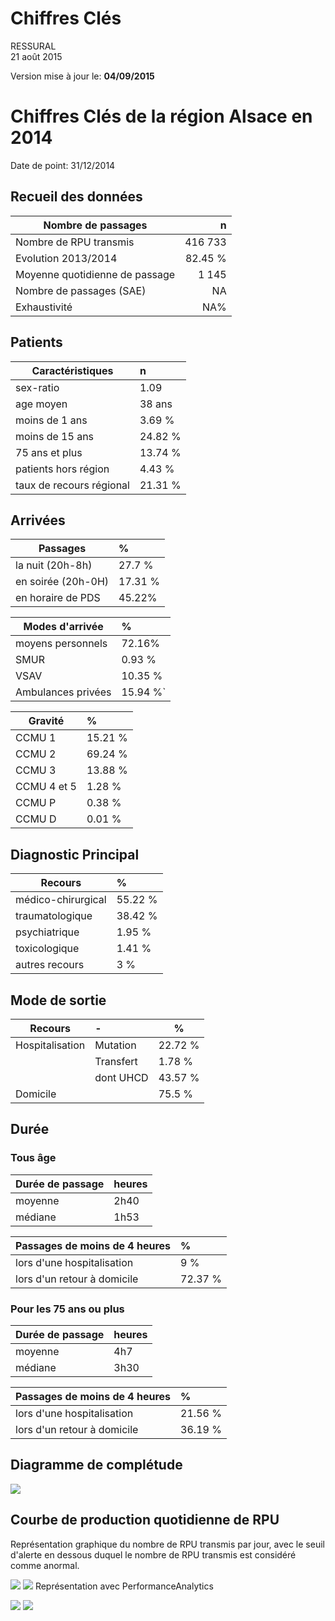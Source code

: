 # Chiffres Clés
RESSURAL  
21 août 2015  



Version mise à jour le: __04/09/2015__







Chiffres Clés de la région Alsace en 2014
================================



Date de point: 31/12/2014

Recueil des données
-------------------



  Nombre de passages  |   n     
------------- | -------------:
Nombre de RPU transmis  | 416 733
Evolution 2013/2014  |  82.45 %  |
Moyenne quotidienne de passage  | 1 145
Nombre de passages (SAE)  |  NA
Exhaustivité  |  NA%


Patients
-------------------



|  Caractéristiques  |  n  |
|-----|:-----|
|  sex-ratio  |  1.09  |
|  age moyen  |  38 ans |
|  moins de 1 ans  |  3.69 %  |
|  moins de 15 ans  |  24.82 %  |
|  75 ans et plus  |  13.74 %  |
|  patients hors région  |  4.43 %  |
|  taux de recours régional  |  21.31 %  |

Arrivées
-------------------



|  Passages  |  %  |
|-----|:-----|
|  la nuit (20h-8h)  |  27.7 %  |
|  en soirée (20h-0H)  |  17.31 %  |
|  en horaire de PDS  |  45.22%  |

|  Modes d'arrivée  |  %  |
|-----|:-----|
|  moyens personnels  |  72.16%  |
|  SMUR  |  0.93 %  |
|  VSAV  |  10.35 %  |
|  Ambulances privées  |  15.94 %`  |

|  Gravité  |  %  |
|-----|:-----|
|  CCMU 1  |  15.21 %  |
|  CCMU 2  |  69.24 %  |
|  CCMU 3  |  13.88 %  |
|  CCMU 4 et 5  |  1.28 %  |
|  CCMU P  |  0.38 %  |
|  CCMU D  |  0.01 %  |

Diagnostic Principal
--------------------



|  Recours  |  %  |
|-----|:-----|
|  médico-chirurgical  |  55.22 %  |
|  traumatologique  |  38.42 %  |
|  psychiatrique  |  1.95 %  |
|  toxicologique  |  1.41 %  |
|  autres recours  |  3 %  |


Mode de sortie
-------------------



  Recours  |  -  |  %  |
|-----|:-----|--------|
|  Hospitalisation  |  Mutation  |  22.72 %  |
|                   |  Transfert  |  1.78 %  |
|                   |  dont UHCD  |  43.57 %  |
|  Domicile         |            |  75.5 %  |

Durée
-------------------


### Tous âge

  Durée de passage  |  heures  |
|-----|:-----|
|  moyenne  |  2h40  |
|  médiane  |  1h53  |

  Passages de moins de 4 heures  |  %  |
|-----|:-----|
|  lors d'une hospitalisation  |  9 %  |
|  lors d'un retour à domicile  |  72.37 %  |

### Pour les 75 ans ou plus



  Durée de passage  |  heures  |
|-----|:-----|
|  moyenne  |  4h7  |
|  médiane  |  3h30  |

  Passages de moins de 4 heures  |  %  |
|-----|:-----|
|  lors d'une hospitalisation  |  21.56 %  |
|  lors d'un retour à domicile  |  36.19 %  |

Diagramme de complétude
-----------------------
![](chiffres_cles_files/figure-html/completude-1.png) 

Courbe de production quotidienne de RPU
---------------------------------------




Représentation graphique du nombre de RPU transmis par jour, avec le seuil d'alerte en dessous duquel le nombre de RPU transmis est considéré comme anormal.

![](chiffres_cles_files/figure-html/unnamed-chunk-3-1.png) ![](chiffres_cles_files/figure-html/unnamed-chunk-3-2.png) 
Représentation avec PerformanceAnalytics

![](chiffres_cles_files/figure-html/unnamed-chunk-4-1.png) ![](chiffres_cles_files/figure-html/unnamed-chunk-4-2.png) 

